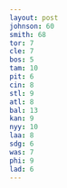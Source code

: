 ```yaml
---
layout: post
johnson: 60
smith: 68
tor: 7
cle: 7
bos: 5
tam: 10
pit: 6
cin: 8
stl: 9
atl: 8
bal: 13
kan: 9
nyy: 10
laa: 8
sdg: 6
was: 7
phi: 9
lad: 6
---
```

